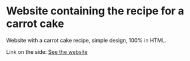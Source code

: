 # Website containing the recipe for a carrot cake
Website with a carrot cake recipe, simple design, 100% in HTML.

Link on the side: <a href="https://dec1o.github.io/bolo_html/">See the website</a>
